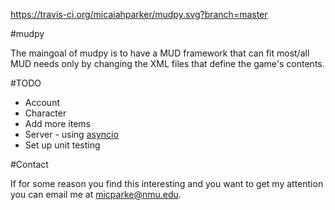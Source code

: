 https://travis-ci.org/micaiahparker/mudpy.svg?branch=master

#mudpy

The maingoal of mudpy is to have a MUD framework that can fit most/all MUD needs only by changing the XML files that define the game's contents.

#TODO

* Account
* Character
* Add more items
* Server - using [asyncio](https://docs.python.org/3/library/asyncio.html)
* Set up unit testing

#Contact

If for some reason you find this interesting and you want to get my attention you can email me at [micparke@nmu.edu](mailto:micparke@nmu.edu).